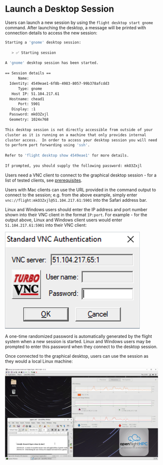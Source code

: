 # Launch a Desktop Session

Users can launch a new session by using the `flight desktop start gnome` command. After launching the desktop, a message will be printed with connection details to access the new session:

```bash
Starting a 'gnome' desktop session:

   > ✅ Starting session

A 'gnome' desktop session has been started.

== Session details ==
      Name:
  Identity: 4549eae1-6f8b-4983-8057-99b378afcdd3
      Type: gnome
   Host IP: 51.104.217.61
  Hostname: chead1
      Port: 5901
   Display: :1
  Password: mkO3Zxjl
  Geometry: 1024x768

This desktop session is not directly accessible from outside of your
cluster as it is running on a machine that only provides internal
cluster access.  In order to access your desktop session you will need
to perform port forwarding using 'ssh'.

Refer to 'flight desktop show 4549eae1' for more details.

If prompted, you should supply the following password: mkO3Zxjl
```

Users need a VNC client to connect to the graphical desktop session - for a list of tested clients, see [prerequisites](../../../../overview/prerequisites.md).

Users with Mac clients can use the URL provided in the command output to connect to the session; e.g. from the above example, simply enter `vnc://flight:mkO3Zxjl@51.104.217.61:5901` into the Safari address bar.

Linux and Windows users should enter the IP address and port number shown into their VNC client in the format `IP:port`. For example - for the output above, Linux and Windows client users would enter `51.104.217.61:5901` into their VNC client:

![](img/vncclient.png)

A one-time randomized password is automatically generated by the flight system when a new session is started. Linux and Windows users may be prompted to enter this password when they connect to the desktop session.

Once connected to the graphical desktop, users can use the session as they would a local Linux machine:

![](img/vncdesktop.png)
